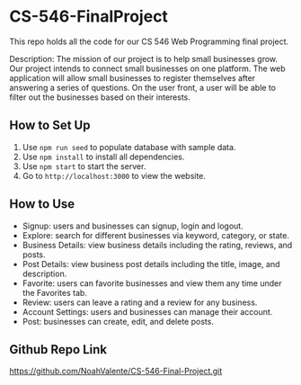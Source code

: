 # CS-546-FinalProject
This repo holds all the code for our CS 546 Web Programming final project.

Description: The mission of our project is to help small businesses grow. Our project intends to connect small businesses on one platform. The web application will allow small businesses to register themselves after answering a series of questions. On the user front, a user will be able to filter out the businesses based on their interests. 

## How to Set Up
1. Use `npm run seed` to populate database with sample data. 
2. Use `npm install` to install all dependencies.
3. Use `npm start` to start the server. 
4. Go to `http://localhost:3000` to view the website.

## How to Use
- Signup: users and businesses can signup, login and logout.
- Explore: search for different businesses via keyword, category, or state.
- Business Details: view business details including the rating, reviews, and posts. 
- Post Details: view business post details including the title, image, and description. 
- Favorite: users can favorite businesses and view them any time under the Favorites tab.
- Review: users can leave a rating and a review for any business. 
- Account Settings: users and businesses can manage their account. 
- Post: businesses can create, edit, and delete posts. 

## Github Repo Link
https://github.com/NoahValente/CS-546-Final-Project.git
